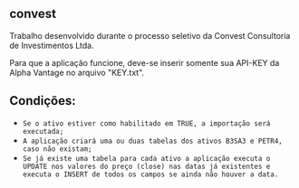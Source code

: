 ## convest

Trabalho desenvolvido durante o processo seletivo da Convest Consultoria de Investimentos Ltda.

Para que a aplicação funcione, deve-se inserir somente sua API-KEY da Alpha Vantage no arquivo "KEY.txt".

## Condições: 

- `Se o ativo estiver como habilitado em TRUE, a importação será executada;`
- `A aplicação criará uma ou duas tabelas dos ativos B3SA3 e PETR4, caso não existam;`
- `Se já existe uma tabela para cada ativo a aplicação executa o UPDATE nos valores do preço (close) nas datas já existentes e executa o INSERT de todos os campos se ainda não houver a data.`